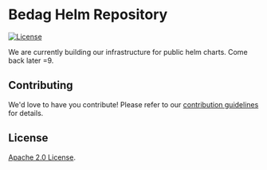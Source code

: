 # Bedag Helm Repository

[![License](https://img.shields.io/badge/License-Apache%202.0-blue.svg)](https://opensource.org/licenses/Apache-2.0)

We are currently building our infrastructure for public helm charts. Come back later =9.




## Contributing

We'd love to have you contribute! Please refer to our [contribution guidelines](CONTRIBUTING.md) for details.

## License

[Apache 2.0 License](./LICENSE).
